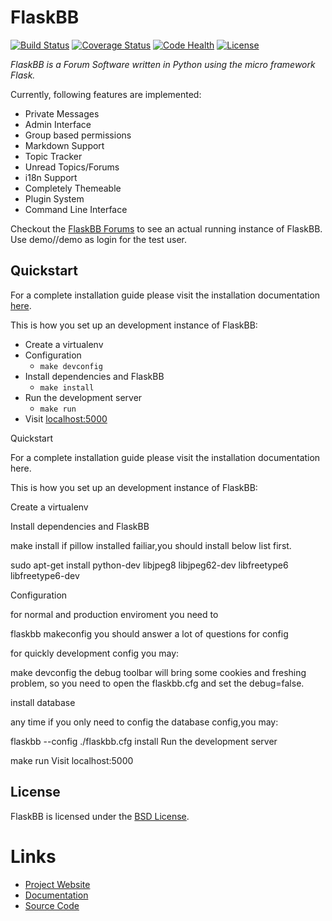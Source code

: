 # FlaskBB

[![Build Status](https://travis-ci.org/sh4nks/flaskbb.svg?branch=master)](https://travis-ci.org/sh4nks/flaskbb)
[![Coverage Status](https://coveralls.io/repos/sh4nks/flaskbb/badge.png)](https://coveralls.io/r/sh4nks/flaskbb)
[![Code Health](https://landscape.io/github/sh4nks/flaskbb/master/landscape.svg?style=flat)](https://landscape.io/github/sh4nks/flaskbb/master)
[![License](https://img.shields.io/badge/license-BSD-blue.svg)](https://flaskbb.org)

*FlaskBB is a Forum Software written in Python using the micro framework Flask.*

Currently, following features are implemented:

* Private Messages
* Admin Interface
* Group based permissions
* Markdown Support
* Topic Tracker
* Unread Topics/Forums
* i18n Support
* Completely Themeable
* Plugin System
* Command Line Interface

Checkout the [FlaskBB Forums](https://forums.flaskbb.org) to see an actual
running instance of FlaskBB. Use demo//demo as login for the test user.


## Quickstart

For a complete installation guide please visit the installation documentation
[here](https://flaskbb.readthedocs.org/en/latest/installation.html).

This is how you set up an development instance of FlaskBB:

* Create a virtualenv
* Configuration
    * `make devconfig`
* Install dependencies and FlaskBB
    * `make install`
* Run the development server
    * `make run`
* Visit [localhost:5000](http://localhost:5000)

Quickstart

For a complete installation guide please visit the installation documentation here.

This is how you set up an development instance of FlaskBB:

Create a virtualenv

Install dependencies and FlaskBB

make install
if pillow installed failiar,you should install below list first.

sudo apt-get install python-dev libjpeg8 libjpeg62-dev libfreetype6 libfreetype6-dev

Configuration

for normal and production enviroment you need to

flaskbb makeconfig
you should answer a lot of questions for config

for quickly development config you may:

make devconfig
the debug toolbar will bring some cookies and freshing problem, so you need to open the flaskbb.cfg and set the debug=false.

install database

any time if you only need to config the database config,you may:

flaskbb --config ./flaskbb.cfg install
Run the development server

make run
Visit localhost:5000


## License

FlaskBB is licensed under the [BSD License](https://github.com/sh4nks/flaskbb/blob/master/LICENSE).


# Links

* [Project Website](https://flaskbb.org)
* [Documentation](https://flaskbb.readthedocs.io)
* [Source Code](https://github.com/sh4nks/flaskbb)
